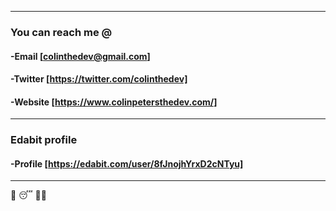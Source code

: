 
_______________________________________________________________

### You can reach me @
####      -**Email**  [colinthedev@gmail.com]
####      -**Twitter** [https://twitter.com/colinthedev]
####      -**Website** [https://www.colinpetersthedev.com/]

______________________________________________________________

### Edabit profile
####  -**Profile** [https://edabit.com/user/8fJnojhYrxD2cNTyu]
_______________________________________________________________

:pancakes:   :sleeping:  :technologist:

<!---
colinthedev/colinthedev is a ✨ special ✨ repository because its `README.md` (this file) appears on your GitHub profile.
You can click the Preview link to take a look at your changes.
--->
